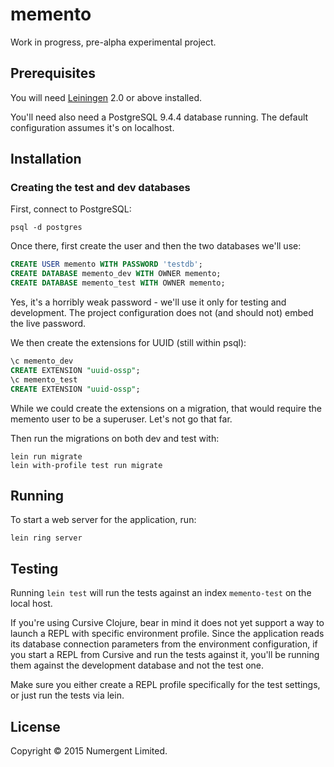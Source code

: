 # memento

Work in progress, pre-alpha experimental project.

## Prerequisites

You will need [Leiningen][1] 2.0 or above installed.

[1]: https://github.com/technomancy/leiningen

You'll need also need a PostgreSQL 9.4.4 database running. The default configuration assumes it's on localhost.


## Installation

### Creating the test and dev databases

First, connect to PostgreSQL:

```shell
psql -d postgres
```

Once there, first create the user and then the two databases we'll use:

```sql
CREATE USER memento WITH PASSWORD 'testdb';
CREATE DATABASE memento_dev WITH OWNER memento;
CREATE DATABASE memento_test WITH OWNER memento;
```

Yes, it's a horribly weak password - we'll use it only for testing and development.  The project configuration does not (and should not) embed the live password.

We then create the extensions for UUID (still within psql):

```sql
\c memento_dev
CREATE EXTENSION "uuid-ossp";
\c memento_test
CREATE EXTENSION "uuid-ossp";
```

While we could create the extensions on a migration, that would require the memento user to be a superuser. Let's not go that far.

Then run the migrations on both dev and test with:

```shell
lein run migrate
lein with-profile test run migrate
```


## Running

To start a web server for the application, run:

    lein ring server

## Testing

Running `lein test` will run the tests against an index `memento-test` on the local host.  

If you're using Cursive Clojure, bear in mind it does not yet support a way to launch a REPL with specific environment profile. Since the application reads its database connection parameters from the environment configuration, if you start a REPL from Cursive and run the tests against it, you'll be running them against the development database and not the test one.

Make sure you either create a REPL profile specifically for the test settings, or just run the tests via lein.

## License

Copyright © 2015 Numergent Limited.
